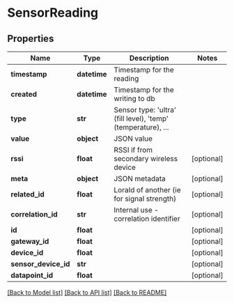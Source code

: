 # SensorReading

## Properties
Name | Type | Description | Notes
------------ | ------------- | ------------- | -------------
**timestamp** | **datetime** | Timestamp for the reading | 
**created** | **datetime** | Timestamp for the writing to db | 
**type** | **str** | Sensor type: &#39;ultra&#39; (fill level), &#39;temp&#39; (temperature), ... | 
**value** | **object** | JSON value | 
**rssi** | **float** | RSSI if from secondary wireless device | [optional] 
**meta** | **object** | JSON metadata | [optional] 
**related_id** | **float** | LoraId of another (ie for signal strength) | [optional] 
**correlation_id** | **str** | Internal use - correlation identifier | [optional] 
**id** | **float** |  | [optional] 
**gateway_id** | **float** |  | [optional] 
**device_id** | **float** |  | [optional] 
**sensor_device_id** | **str** |  | [optional] 
**datapoint_id** | **float** |  | [optional] 

[[Back to Model list]](../README.md#documentation-for-models) [[Back to API list]](../README.md#documentation-for-api-endpoints) [[Back to README]](../README.md)


